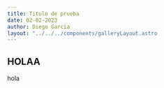 ```yaml
---
title: Titulo de prueba
date: 02-02-2023
author: Diego Garcia
layout: "../../../components/galleryLayout.astro
---
```



## HOLAA

hola 